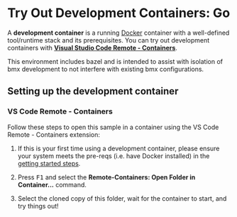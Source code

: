 # Try Out Development Containers: Go

A **development container** is a running [Docker](https://www.docker.com) container with a well-defined tool/runtime stack and its prerequisites. You can try out development containers with **[Visual Studio Code Remote - Containers](https://aka.ms/vscode-remote/containers)**.

This environment includes bazel and is intended to assist with isolation of bmx development to not interfere with existing bmx configurations.

## Setting up the development container

### VS Code Remote - Containers

Follow these steps to open this sample in a container using the VS Code Remote - Containers extension:

1. If this is your first time using a development container, please ensure your system meets the pre-reqs (i.e. have Docker installed) in the [getting started steps](https://aka.ms/vscode-remote/containers/getting-started).

2. Press <kbd>F1</kbd> and select the **Remote-Containers: Open Folder in Container...** command.
3. Select the cloned copy of this folder, wait for the container to start, and try things out!